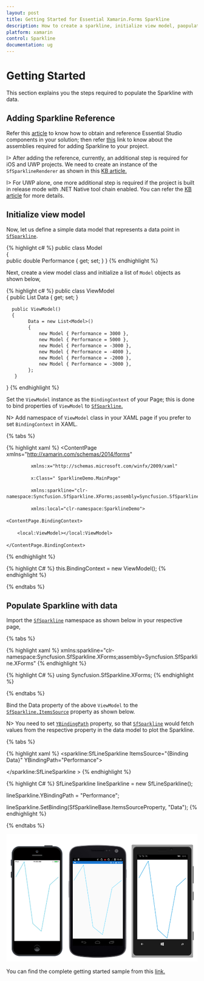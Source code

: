 ```yaml
---
layout: post
title: Getting Started for Essential Xamarin.Forms Sparkline
description: How to create a sparkline, initialize view model, paopulate data in sparkline.
platform: xamarin
control: Sparkline
documentation: ug
---
```


# Getting Started

This section explains you the steps required to populate the Sparkline with data. 

## Adding Sparkline Reference

Refer this [article](https://help.syncfusion.com/xamarin/introduction/download-and-installation) to know how to obtain and reference Essential Studio components in your solution; then refer [this](https://help.syncfusion.com/xamarin/introduction/control-dependencies#sfsparkline) link to know about the assemblies required for adding Sparkline to your project.

I> After adding the reference, currently, an additional step is required for iOS and UWP projects. We need to create an instance of the `SfSparklineRenderer` as shown in this [KB article.](https://www.syncfusion.com/kb/7166)

I> For UWP alone, one more additional step is required if the project is built in release mode with .NET Native tool chain enabled. You can refer the [KB article](https://www.syncfusion.com/kb/7167) for more details.

## Initialize view model

Now, let us define a simple data model that represents a data point in [`SfSparkline`](https://help.syncfusion.com/cr/cref_files/xamarin/sfsparkline/Syncfusion.SfSparkline.XForms~Syncfusion.SfSparkline.XForms.SfLineSparkline.html).

{% highlight c# %}
public class Model   
{   
    public double Performance { get; set; }
}
{% endhighlight %} 

Next, create a view model class and initialize a list of `Model` objects as shown below,

{% highlight c# %}
public class ViewModel  
{
      public List<Model> Data { get; set; }      

      public ViewModel()       
      {
            Data = new List<Model>()
            {
                new Model { Performance = 3000 },
                new Model { Performance = 5000 },
                new Model { Performance = -3000 },
                new Model { Performance = -4000 },
                new Model { Performance = -2000 },
                new Model { Performance = -3000 },
            }; 
       }
 }
{% endhighlight %} 

Set the `ViewModel` instance as the `BindingContext` of your Page; this is done to bind properties of `ViewModel` to [`SfSparkline`.](https://help.syncfusion.com/cr/cref_files/xamarin/sfsparkline/Syncfusion.SfSparkline.XForms~Syncfusion.SfSparkline.XForms.SfLineSparkline.html)
 
N> Add namespace of `ViewModel` class in your XAML page if you prefer to set `BindingContext` in XAML.

{% tabs %} 

{% highlight xaml %} 
<ContentPage xmlns="http://xamarin.com/schemas/2014/forms"

             xmlns:x="http://schemas.microsoft.com/winfx/2009/xaml"

             x:Class=" SparklineDemo.MainPage"

             xmlns:sparkline="clr-namespace:Syncfusion.SfSparkline.XForms;assembly=Syncfusion.SfSparkline.XForms" 

             xmlns:local="clr-namespace:SparklineDemo">    

	<ContentPage.BindingContext>       

		<local:ViewModel></local:ViewModel>  

	</ContentPage.BindingContext>
 
</ContentPage>
{% endhighlight %}

{% highlight C# %} 
this.BindingContext = new ViewModel();
{% endhighlight %}

{% endtabs %} 

## Populate Sparkline with data

Import the [`SfSparkline`](https://help.syncfusion.com/cr/cref_files/xamarin/sfsparkline/Syncfusion.SfSparkline.XForms~Syncfusion.SfSparkline.XForms.SfLineSparkline.html) namespace as shown below in your respective page,

{% tabs %}   

{% highlight xaml %}
xmlns:sparkline="clr-namespace:Syncfusion.SfSparkline.XForms;assembly=Syncfusion.SfSparkline.XForms"
{% endhighlight %}

{% highlight C# %}
using Syncfusion.SfSparkline.XForms;
{% endhighlight %}

{% endtabs %} 

Bind the Data property of the above `ViewModel` to the [`SfSparkline.ItemsSource`](https://help.syncfusion.com/cr/cref_files/xamarin/sfsparkline/Syncfusion.SfSparkline.XForms~Syncfusion.SfSparkline.XForms.SfSparklineBase~ItemsSource.html) property as shown below.

N> You need to set [`YBindingPath`](https://help.syncfusion.com/cr/cref_files/xamarin/sfsparkline/Syncfusion.SfSparkline.XForms~Syncfusion.SfSparkline.XForms.SfSparklineBase~YBindingPath.html) property, so that [`SfSparkline`](https://help.syncfusion.com/cr/cref_files/xamarin/sfsparkline/Syncfusion.SfSparkline.XForms~Syncfusion.SfSparkline.XForms.SfLineSparkline.html) would fetch values from the respective property in the data model to plot the Sparkline.

{% tabs %}   

{% highlight xaml %}
<sparkline:SfLineSparkline ItemsSource="{Binding Data}" YBindingPath="Performance"> 

</sparkline:SfLineSparkline >
{% endhighlight %}

{% highlight C# %}
SfLineSparkline lineSparkline = new SfLineSparkline(); 

lineSparkline.YBindingPath = "Performance";

lineSparkline.SetBinding(SfSparklineBase.ItemsSourceProperty, "Data");
{% endhighlight %}

{% endtabs %} 

![](Getting-Started_image/LineSparkline.png)

You can find the complete getting started sample from this [link.](http://files2.syncfusion.com/Xamarin.Forms/Samples/Sparkline_GettingStarted.zip)
